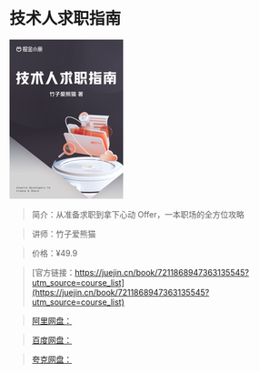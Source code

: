 # 技术人求职指南

![img](../../assets/bb3e188cf101497ea0a0238f6d40dff3~tplv-k3u1fbpfcp-no-mark_280_280_200_280.png)

> 简介：从准备求职到拿下心动 Offer，一本职场的全方位攻略

> 讲师：竹子爱熊猫

> 价格：¥49.9

> [官方链接：https://juejin.cn/book/7211868947363135545?utm_source=course_list](https://juejin.cn/book/7211868947363135545?utm_source=course_list)

> [阿里网盘：]()

> [百度网盘：]()

> [夸克网盘：]()
